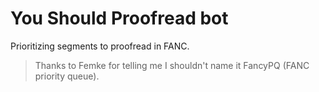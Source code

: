 # You Should Proofread bot

Prioritizing segments to proofread in FANC.

> Thanks to Femke for telling me I shouldn't name it FancyPQ (FANC priority queue).
